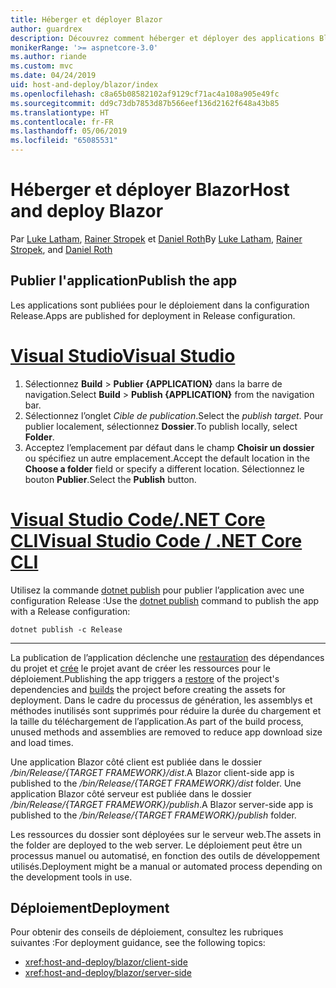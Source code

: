 ```yaml
---
title: Héberger et déployer Blazor
author: guardrex
description: Découvrez comment héberger et déployer des applications Blazor.
monikerRange: '>= aspnetcore-3.0'
ms.author: riande
ms.custom: mvc
ms.date: 04/24/2019
uid: host-and-deploy/blazor/index
ms.openlocfilehash: c8a65b08582102af9129cf71ac4a108a905e49fc
ms.sourcegitcommit: dd9c73db7853d87b566eef136d2162f648a43b85
ms.translationtype: HT
ms.contentlocale: fr-FR
ms.lasthandoff: 05/06/2019
ms.locfileid: "65085531"
---
```

# <a name="host-and-deploy-blazor"></a><span data-ttu-id="6844c-103">Héberger et déployer Blazor</span><span class="sxs-lookup"><span data-stu-id="6844c-103">Host and deploy Blazor</span></span>

<span data-ttu-id="6844c-104">Par [Luke Latham](https://github.com/guardrex), [Rainer Stropek](https://www.timecockpit.com) et [Daniel Roth](https://github.com/danroth27)</span><span class="sxs-lookup"><span data-stu-id="6844c-104">By [Luke Latham](https://github.com/guardrex), [Rainer Stropek](https://www.timecockpit.com), and [Daniel Roth](https://github.com/danroth27)</span></span>

## <a name="publish-the-app"></a><span data-ttu-id="6844c-105">Publier l'application</span><span class="sxs-lookup"><span data-stu-id="6844c-105">Publish the app</span></span>

<span data-ttu-id="6844c-106">Les applications sont publiées pour le déploiement dans la configuration Release.</span><span class="sxs-lookup"><span data-stu-id="6844c-106">Apps are published for deployment in Release configuration.</span></span>

# <a name="visual-studiotabvisual-studio"></a>[<span data-ttu-id="6844c-107">Visual Studio</span><span class="sxs-lookup"><span data-stu-id="6844c-107">Visual Studio</span></span>](#tab/visual-studio)

1. <span data-ttu-id="6844c-108">Sélectionnez **Build** > **Publier {APPLICATION}** dans la barre de navigation.</span><span class="sxs-lookup"><span data-stu-id="6844c-108">Select **Build** > **Publish {APPLICATION}** from the navigation bar.</span></span>
1. <span data-ttu-id="6844c-109">Sélectionnez l’onglet *Cible de publication*.</span><span class="sxs-lookup"><span data-stu-id="6844c-109">Select the *publish target*.</span></span> <span data-ttu-id="6844c-110">Pour publier localement, sélectionnez **Dossier**.</span><span class="sxs-lookup"><span data-stu-id="6844c-110">To publish locally, select **Folder**.</span></span>
1. <span data-ttu-id="6844c-111">Acceptez l’emplacement par défaut dans le champ **Choisir un dossier** ou spécifiez un autre emplacement.</span><span class="sxs-lookup"><span data-stu-id="6844c-111">Accept the default location in the **Choose a folder** field or specify a different location.</span></span> <span data-ttu-id="6844c-112">Sélectionnez le bouton **Publier**.</span><span class="sxs-lookup"><span data-stu-id="6844c-112">Select the **Publish** button.</span></span>


# <a name="visual-studio-code--net-core-clitabvisual-studio-codenetcore-cli"></a>[<span data-ttu-id="6844c-113">Visual Studio Code/.NET Core CLI</span><span class="sxs-lookup"><span data-stu-id="6844c-113">Visual Studio Code / .NET Core CLI</span></span>](#tab/visual-studio-code+netcore-cli)

<span data-ttu-id="6844c-114">Utilisez la commande [dotnet publish](/dotnet/core/tools/dotnet-publish) pour publier l’application avec une configuration Release :</span><span class="sxs-lookup"><span data-stu-id="6844c-114">Use the [dotnet publish](/dotnet/core/tools/dotnet-publish) command to publish the app with a Release configuration:</span></span>

```console
dotnet publish -c Release
```

---

<span data-ttu-id="6844c-115">La publication de l’application déclenche une [restauration](/dotnet/core/tools/dotnet-restore) des dépendances du projet et [crée](/dotnet/core/tools/dotnet-build) le projet avant de créer les ressources pour le déploiement.</span><span class="sxs-lookup"><span data-stu-id="6844c-115">Publishing the app triggers a [restore](/dotnet/core/tools/dotnet-restore) of the project's dependencies and [builds](/dotnet/core/tools/dotnet-build) the project before creating the assets for deployment.</span></span> <span data-ttu-id="6844c-116">Dans le cadre du processus de génération, les assemblys et méthodes inutilisés sont supprimés pour réduire la durée du chargement et la taille du téléchargement de l’application.</span><span class="sxs-lookup"><span data-stu-id="6844c-116">As part of the build process, unused methods and assemblies are removed to reduce app download size and load times.</span></span>

<span data-ttu-id="6844c-117">Une application Blazor côté client est publiée dans le dossier */bin/Release/{TARGET FRAMEWORK}/dist*.</span><span class="sxs-lookup"><span data-stu-id="6844c-117">A Blazor client-side app is published to the */bin/Release/{TARGET FRAMEWORK}/dist* folder.</span></span> <span data-ttu-id="6844c-118">Une application Blazor côté serveur est publiée dans le dossier */bin/Release/{TARGET FRAMEWORK}/publish*.</span><span class="sxs-lookup"><span data-stu-id="6844c-118">A Blazor server-side app is published to the */bin/Release/{TARGET FRAMEWORK}/publish* folder.</span></span>

<span data-ttu-id="6844c-119">Les ressources du dossier sont déployées sur le serveur web.</span><span class="sxs-lookup"><span data-stu-id="6844c-119">The assets in the folder are deployed to the web server.</span></span> <span data-ttu-id="6844c-120">Le déploiement peut être un processus manuel ou automatisé, en fonction des outils de développement utilisés.</span><span class="sxs-lookup"><span data-stu-id="6844c-120">Deployment might be a manual or automated process depending on the development tools in use.</span></span>

## <a name="deployment"></a><span data-ttu-id="6844c-121">Déploiement</span><span class="sxs-lookup"><span data-stu-id="6844c-121">Deployment</span></span>

<span data-ttu-id="6844c-122">Pour obtenir des conseils de déploiement, consultez les rubriques suivantes :</span><span class="sxs-lookup"><span data-stu-id="6844c-122">For deployment guidance, see the following topics:</span></span>

* <xref:host-and-deploy/blazor/client-side>
* <xref:host-and-deploy/blazor/server-side>
